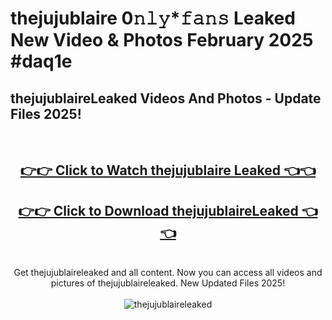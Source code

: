 # thejujublaire 0𝚗𝚕𝚢*𝚏𝚊𝚗𝚜 Leaked New Video & Photos February 2025 #daq1e

<h2>thejujublaireLeaked Videos And Photos - Update Files 2025!</h2>
<br>
<div align="center">
<h2><a href="https://mediaupload.pro?title=thejujublaire&ref=11F" rel="nofollow">👉👉 Click to Watch thejujublaire Leaked 👈👈</a></h2>
<h2><a href="https://mediaupload.pro?title=thejujublaire&ref=11F" rel="nofollow">👉👉 Click to Download thejujublaireLeaked 👈👈</a></h2>
<br>
Get thejujublaireleaked and all content. Now you can access all videos and pictures of thejujublaireleaked. New Updated Files 2025!
<br>
<br>
<a href="https://mediaupload.pro?title=thejujublaire&ref=11F" rel="nofollow" data-target="animated-image.originalLink"><img src="https://i.ibb.co/Gkj2r4b/banner.png" alt="thejujublaireleaked" style="max-width: 100%; display: inline-block;" data-target="animated-image.originalImage"></a>
</div>
<br>

